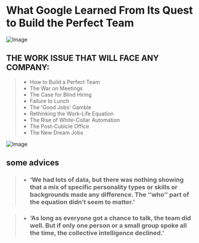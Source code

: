 # What Google Learned From Its Quest to Build the Perfect Team
![Image](https://miro.medium.com/max/3826/1*RnH72h0uYRJAvnJZ50UAHw.png)

## THE WORK ISSUE THAT WILL FACE ANY COMPANY:
> - How to Build a Perfect Team
> - The War on Meetings
> - The Case for Blind Hiring
> - Failure to Lunch
> - The 'Good Jobs' Gamble
> - Rethinking the Work-Life Equation
> - The Rise of White-Collar Automation
> - The Post-Cubicle Office
> - The New Dream Jobs

![Image](https://www.secondnature.com.au/wp-content/uploads/2019/08/Successful-team-presentation--1024x669.jpg)

## some advices

> - ### ‘We had lots of data, but there was nothing showing that a mix of specific personality types or skills or backgrounds made any difference. The ‘‘who’’ part of the equation didn’t seem to matter.’

> - ### ‘As long as everyone got a chance to talk, the team did well. But if only one person or a small group spoke all the time, the collective intelligence declined.’
